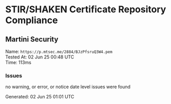 # STIR/SHAKEN Certificate Repository Compliance

## Martini Security

Name: `https://p.mtsec.me/2884/BJzPfsruQ3W4.pem`\
Tested At: 02 Jun 25 00:48 UTC\
Time: 113ms

### Issues

no warning, or error, or notice date level issues were found

Generated: 02 Jun 25 01:01 UTC